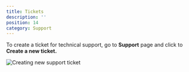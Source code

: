 ```yaml
---
title: Tickets
description: ''
position: 14
category: Support
---
```


To create a ticket for technical support, go to **Support** page and click to **Create a new ticket.**

![Creating new support ticket](/images/ticket.png)